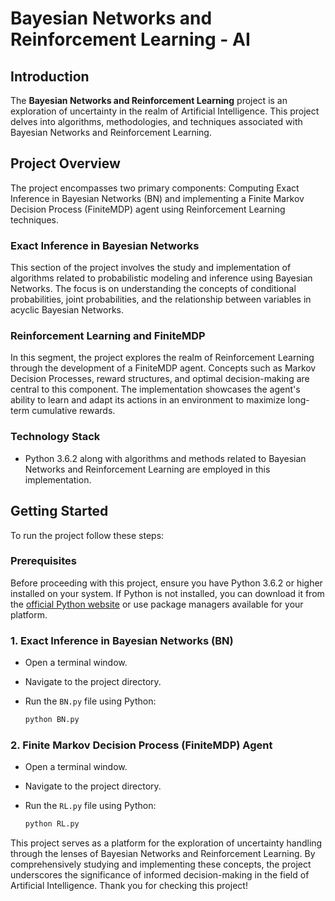 # Bayesian Networks and Reinforcement Learning - AI

## Introduction

The **Bayesian Networks and Reinforcement Learning** project is an exploration of uncertainty in the realm of Artificial Intelligence. This project delves into algorithms, methodologies, and techniques associated with Bayesian Networks and Reinforcement Learning.

## Project Overview

The project encompasses two primary components: Computing Exact Inference in Bayesian Networks (BN) and implementing a Finite Markov Decision Process (FiniteMDP) agent using Reinforcement Learning techniques.

### Exact Inference in Bayesian Networks

This section of the project involves the study and implementation of algorithms related to probabilistic modeling and inference using Bayesian Networks. The focus is on understanding the concepts of conditional probabilities, joint probabilities, and the relationship between variables in acyclic Bayesian Networks.

### Reinforcement Learning and FiniteMDP

In this segment, the project explores the realm of Reinforcement Learning through the development of a FiniteMDP agent. Concepts such as Markov Decision Processes, reward structures, and optimal decision-making are central to this component. The implementation showcases the agent's ability to learn and adapt its actions in an environment to maximize long-term cumulative rewards.

### Technology Stack

- Python 3.6.2 along with algorithms and methods related to Bayesian Networks and Reinforcement Learning are employed in this implementation.

## Getting Started

To run the project follow these steps:

### Prerequisites

Before proceeding with this project, ensure you have Python 3.6.2 or higher installed on your system. If Python is not installed, you can download it from the [official Python website](https://www.python.org/downloads/) or use package managers available for your platform.

### 1. Exact Inference in Bayesian Networks (BN)

- Open a terminal window.
- Navigate to the project directory.
- Run the `BN.py` file using Python:

  ```bash
  python BN.py
  ```

### 2. Finite Markov Decision Process (FiniteMDP) Agent

- Open a terminal window.
- Navigate to the project directory.
- Run the `RL.py` file using Python:

  ```bash
  python RL.py
  ```


This project serves as a platform for the exploration of uncertainty handling through the lenses of Bayesian Networks and Reinforcement Learning. By comprehensively studying and implementing these concepts, the project underscores the significance of informed decision-making in the field of Artificial Intelligence. Thank you for checking this project!
